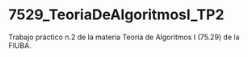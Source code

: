 # 7529_TeoriaDeAlgoritmosI_TP2
Trabajo práctico n.2 de la materia Teoría de Algoritmos I (75.29) de la FIUBA. 
